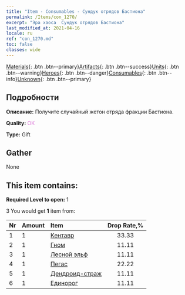 ```yaml
---
title: "Item - Consumables - Сундук отрядов Бастиона"
permalink: /Items/con_1270/
excerpt: "Эра хаоса  Сундук отрядов Бастиона"
last_modified_at: 2021-04-16
locale: ru
ref: "con_1270.md"
toc: false
classes: wide
---
```

 [Materials](/ru/Items/){: .btn .btn--primary}[Artifacts](/ru/Items/Artifacts/){: .btn .btn--success}[Units](/ru/Items/Units/){: .btn .btn--warning}[Heroes](/ru/Items/Heroes/){: .btn .btn--danger}[Consumables](/ru/Items/Consumables/){: .btn .btn--info}[Unknown](/ru/Items/Unknown/){: .btn .btn--primary}

## Подробности
 **Описание:** Получите случайный жетон отряда фракции Бастиона.

 **Quality:** <span style="color: #DA70D6">OK</span>

 **Type:** Gift

## Gather

  None

## This item contains:

 **Required Level to open:** 1

 3 You would get **1** item  from:

  | Nr | Amount |     Item    | Drop Rate,% |
  |:---|:-------|:------------|:---------:|
  | 1 | 1 | [Кентавр](/ru/Items/unt_199/) | 33.33 | 
  | 2 | 1 | [Гном](/ru/Items/unt_200/) | 11.11 | 
  | 3 | 1 | [Лесной эльф](/ru/Items/unt_201/) | 11.11 | 
  | 4 | 1 | [Пегас](/ru/Items/unt_202/) | 22.22 | 
  | 5 | 1 | [Дендроид-страж](/ru/Items/unt_203/) | 11.11 | 
  | 6 | 1 | [Единорог](/ru/Items/unt_204/) | 11.11 | 
